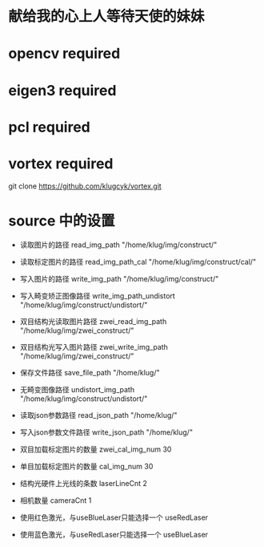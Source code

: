# 献给我的心上人等待天使的妹妹

# opencv required

# eigen3 required

# pcl required

# vortex required

git clone https://github.com/klugcyk/vortex.git

# source 中的设置

* 读取图片的路径
read_img_path "/home/klug/img/construct/"

* 读取标定图片的路径
read_img_path_cal "/home/klug/img/construct/cal/"

* 写入图片的路径
write_img_path "/home/klug/img/construct/"

* 写入畸变矫正图像路径
write_img_path_undistort "/home/klug/img/construct/undistort/"

* 双目结构光读取图片路径
zwei_read_img_path "/home/klug/img/zwei_construct/"

* 双目结构光写入图片路径
zwei_write_img_path "/home/klug/img/zwei_construct/"

* 保存文件路径
save_file_path "/home/klug/"

* 无畸变图像路径
undistort_img_path "/home/klug/img/construct/undistort/"

* 读取json参数路径
read_json_path "/home/klug/"

* 写入json参数文件路径
write_json_path "/home/klug/"

* 双目加载标定图片的数量
zwei_cal_img_num 30

* 单目加载标定图片的数量
cal_img_num 30 

* 结构光硬件上光线的条数
laserLineCnt 2 

* 相机数量
cameraCnt 1 

* 使用红色激光，与useBlueLaser只能选择一个
useRedLaser

* 使用蓝色激光，与useRedLaser只能选择一个
useBlueLaser


